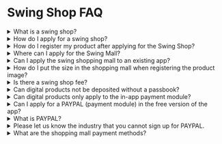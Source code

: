 # Swing Shop FAQ

<details>

<summary>What is a swing shop?</summary>

Swing Shop is a shopping mall app creation service that allows anyone to easily and conveniently create their own shopping mall app!! Is.

You can easily apply for a shopping mall, and you can use the mall service for free without the cost of development, construction, etc.

◆You can use the swing shop for free without any production cost.

◆Easy operation management such as product registration and management is possible.

◆By establishing a payment system, I can implement the same function as a real shopping mall.

◆If you have a swing app that you have already created, you can use the swing shop function by linking it to the existing app.

◆ The swing shop can also be modified and updated by the user from time to time and provides all the necessary tools for operation.

◆ Functions provided by Swing2App – Marketing uses such as pushes, pop-ups, etc. are all available.

</details>

<details>

<summary>How do I apply for a swing shop?</summary>

You can apply for the swing shopping mall **Swing Homepage Manager – My Menu – Swing Store menu.**

**Enter the store name and email address of the person in charge and select the Activate button.**

**As soon as the application is completed, the \[Swing Shop] menu is created on the app operation page.**

When the app is finished and the app is commercialized, you can purchase a paid app subscription and change it to 'Use'.

Swing shop applications do not have a separate examination or approval, so you can use the swing shop menu right away as soon as you apply.

<img src="https://s.w.org/images/core/emoji/11/svg/25b6.svg" alt="▶" data-size="line"> [<mark style="color:blue;">Learn more about how to apply for the swing shop</mark>](../manual/swingshop/swingshop-apply.md)

</details>

<details>

<summary>How do I register my product after applying for the Swing Shop?</summary>

When a swing shop is applied, a swing shop menu is created on the app manager page.

From the swing shop menu, you can go into Product Management and register the product after registering the category.

The method depends on which product you want to register, so please look at the product registration manual provided by the Swing to App and work on it.

<mark style="color:blue;">1)</mark> [<mark style="color:blue;">Register a physical product</mark>](../manual/swingshop/registration.md)

<mark style="color:blue;">2)</mark> [<mark style="color:blue;">Register the reservation product - Date reservation product</mark>](../manual/swingshop/reservationproduct.md)

<mark style="color:blue;">3)</mark> [<mark style="color:blue;">Register the reservation product - Date & time reservation product</mark>](../manual/swingshop/timereservation-product.md)

<mark style="color:blue;">4)</mark> [<mark style="color:blue;">Register Digital Product-PDF File</mark>](../manual/swingshop/digital-pdf.md)

<mark style="color:blue;">5)</mark> [<mark style="color:blue;">Register Digital Product-</mark>permission change](../manual/swingshop/authorized-sales.md)

<mark style="color:blue;">6)</mark> [<mark style="color:blue;">Register digital products-video files</mark>](../manual/swingshop/videofiles-registration.md)

<mark style="color:blue;">7)</mark> [<mark style="color:blue;">Digital Product-Coupon Registration</mark>](../manual/swingshop/coupon-registration.md)

</details>

<details>

<summary>Where can I apply for the Swing Mall?</summary>

Swing shopping mall can be applied on the app manager page > **My Menu – Swing Store menu.** The shopping mall service-payment module is applied by selecting **Activate/Deactivate option.**

[<mark style="color:blue;">**\[Go to apply for shopping mall service\]**</mark>](https://www.swing2app.com/view/swing\_shop\_apply)

</details>

<details>

<summary>Can I apply the swing shopping mall to an existing app?</summary>

Yes, it is applicable. The swing shopping mall can be used by applying from my menu.

You can select an existing app and apply a shopping mall to that app to use it.

So instead of having to create a new app, you can apply the shopping mall function to your existing app and use it.

</details>

<details>

<summary>How do I put the size in the shopping mall when registering the product image?</summary>

There is no recommended size when registering the product.

The product image is automatically corrected to the image size to fit the horizontal size of the mobile phone.

</details>

<details>

<summary>Is there a swing shop fee?</summary>

The swing shop feature is free to use, and there is no charge to use the mall.

</details>

<details>

<summary>Can digital products not be deposited without a passbook?</summary>

If you sell digital products - PDFs, coupons, video files, permissions, etc. in the app, you must apply the in-app payment module and you will not be able to make a passless deposit.

In addition, regular card payments are not allowed by the store, so if you sell digital products, you will need to develop an in-app payment module provided by Apple and Google and apply it to your app.

Cashless deposits, unlike card payments, do not know when the user made the deposit and when it was paid.

You have to make a payment and put the product in right away (there is a period of use, etc.), but it is difficult for the manager to manage everything.

And this method is a payment system that is not allowed in stores either.

In the case of digital products, we do not approve them without a separate electronic payment because we are trading invisible products.

Even in the swing shop, if you make a passless deposit, you will not be able to apply.

It's hard to do in-app, and if you only have to make a passless deposit into the product!!

Instead of using the swing shop, you can write down the deposit account number on the bulletin board or announcement and use it as a way to receive separate deposits from users.

However, please note that the app of the content (how you get paid by listing your account number on the bulletin board) is not available on the App Store!

</details>

<details>

<summary>Can digital products only apply to the in-app payment module?</summary>

Yes yes.

In accordance with the App Store and Play Store payment policies, if the app sells digital goods (intangible services such as coupons, permissions, files, etc.) except physical products, the general electronic payment system (card payment, passless deposit) including the Pay App is not applicable.

(Even if you can sign up for the Pay App, the Store won't allow it.)

Therefore, if you plan to launch an app that applies digital products, you should not apply an electronic payment system such as a pay app, but rather develop and apply the in-app payment module provided by Apple and Google separately to your app.

\-Please use the inquiry board ([<mark style="color:blue;">http://www.swing2app.co.kr/view/service\_qa</mark>](https://www.swing2app.com/view/service\_qa)) for in-app consultation, and live chat during business hours.

\- In-app requires development work, and development costs vary depending on the volume inside the app. Cost guidance is available after the consultation.

</details>

<details>

<summary>Can I apply for a PAYPAL (payment module) in the free version of the app?</summary>

Swing Shop access is also available in the free version of the app.

However, **when you apply for a PAYPAL(applying the actual payment module), you can only apply for the paid version of the app.**

In other words, when you check the payment service as 'unused', you can use all the free versions\*\*, and when you check 'Use', you can only apply for the paid version of the app.\*\*

When you use the payment service (PAYPAL application), it is commercialized, so it can only be applied to the paid version of the app.

</details>

<details>

<summary>What is PAYPAL?</summary>

PAYPAL is an electronic payment service agency that supports on/offline payment services.

Since it provides payment services such as online card payment, passless deposit, and mobile phone payment, there is a shopping mall function within the app, so when you need to make a payment, you must connect an electronic payment system (module) such as a PAYPAL.

Swing2App has partnered with PAYPAL to support payments by linking PAYPAL payment methods to apps created by Swing2App.

So if you're creating a shopping mall app, you'll need to sign up for a pay-per-store store.

When you apply your subscribed ID to the app, the app will be able to make the actual payment.

</details>

<details>

<summary>Please let us know the industry that you cannot sign up for PAYPAL.</summary>

Please check the industries that are not eligible for registration.

**\[Industries not eligible for registration]**

**1) When you make a payment in the form of cash, credit, and not in cash trading the product**

**2) Gambling, Illicit Trade**

**3) If at the time of checkout, the buyer and seller are not directly connected, but there is an intermediary dealer (remove the fee from the middle and provide the seller with the remaining amount)**

**4) If it is difficult to confirm the industry (product cannot be verified, the actual transaction path cannot be confirmed, sponsorship, funding, fundraising, etc.)**

**5) When selling content, if the content is a financial instrument such as securities, stocks, derivatives, etc.**

**6) Sell adult products, liquor, etc.**

**7) Mobile gift certificate sale, point charging product is not available**

**8) Business agency expenses (visa application agency, product purchase agency, etc.)**

</details>

<details>

<summary>What are the shopping mall payment methods?</summary>

Regular card payment, bank transfer, and micropayment (mobile phone payment) are standard.

</details>
